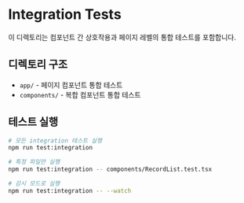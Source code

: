 # Integration Tests

이 디렉토리는 컴포넌트 간 상호작용과 페이지 레벨의 통합 테스트를 포함합니다.

## 디렉토리 구조

- `app/` - 페이지 컴포넌트 통합 테스트
- `components/` - 복합 컴포넌트 통합 테스트

## 테스트 실행

```bash
# 모든 integration 테스트 실행
npm run test:integration

# 특정 파일만 실행
npm run test:integration -- components/RecordList.test.tsx

# 감시 모드로 실행
npm run test:integration -- --watch
```
